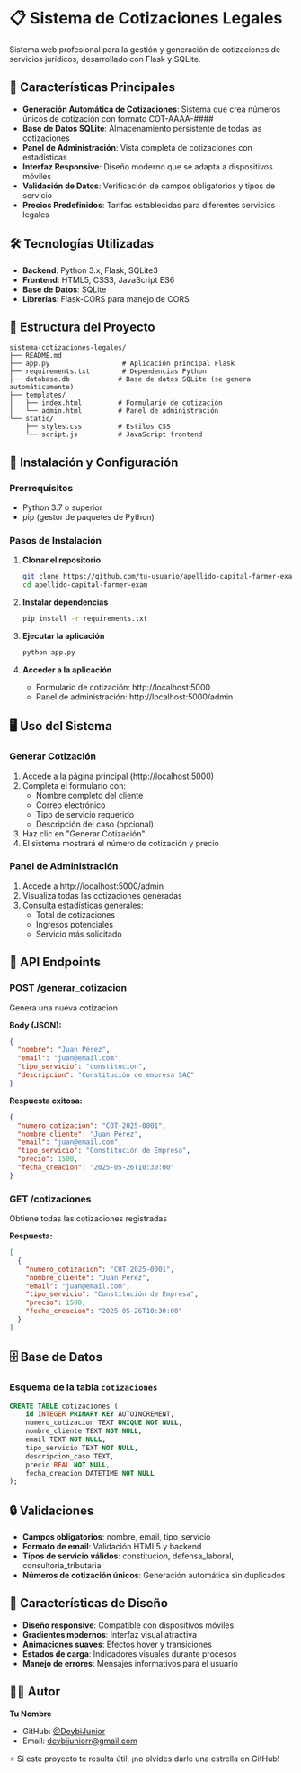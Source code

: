 # 📋 Sistema de Cotizaciones Legales

Sistema web profesional para la gestión y generación de cotizaciones de servicios jurídicos, desarrollado con Flask y SQLite.

## 🚀 Características Principales

- **Generación Automática de Cotizaciones**: Sistema que crea números únicos de cotización con formato COT-AAAA-####
- **Base de Datos SQLite**: Almacenamiento persistente de todas las cotizaciones
- **Panel de Administración**: Vista completa de cotizaciones con estadísticas
- **Interfaz Responsive**: Diseño moderno que se adapta a dispositivos móviles
- **Validación de Datos**: Verificación de campos obligatorios y tipos de servicio
- **Precios Predefinidos**: Tarifas establecidas para diferentes servicios legales

## 🛠️ Tecnologías Utilizadas

- **Backend**: Python 3.x, Flask, SQLite3
- **Frontend**: HTML5, CSS3, JavaScript ES6
- **Base de Datos**: SQLite
- **Librerías**: Flask-CORS para manejo de CORS

## 📁 Estructura del Proyecto

```
sistema-cotizaciones-legales/
├── README.md
├── app.py                  # Aplicación principal Flask
├── requirements.txt        # Dependencias Python
├── database.db            # Base de datos SQLite (se genera automáticamente)
├── templates/
│   ├── index.html         # Formulario de cotización
│   └── admin.html         # Panel de administración
└── static/
    ├── styles.css         # Estilos CSS
    └── script.js          # JavaScript frontend
```

## 🔧 Instalación y Configuración

### Prerrequisitos
- Python 3.7 o superior
- pip (gestor de paquetes de Python)

### Pasos de Instalación

1. **Clonar el repositorio**
   ```bash
   git clone https://github.com/tu-usuario/apellido-capital-farmer-exam.git
   cd apellido-capital-farmer-exam
   ```

2. **Instalar dependencias**
   ```bash
   pip install -r requirements.txt
   ```

3. **Ejecutar la aplicación**
   ```bash
   python app.py
   ```

4. **Acceder a la aplicación**
   - Formulario de cotización: http://localhost:5000
   - Panel de administración: http://localhost:5000/admin

## 🖥️ Uso del Sistema

### Generar Cotización
1. Accede a la página principal (http://localhost:5000)
2. Completa el formulario con:
   - Nombre completo del cliente
   - Correo electrónico
   - Tipo de servicio requerido
   - Descripción del caso (opcional)
3. Haz clic en "Generar Cotización"
4. El sistema mostrará el número de cotización y precio

### Panel de Administración
1. Accede a http://localhost:5000/admin
2. Visualiza todas las cotizaciones generadas
3. Consulta estadísticas generales:
   - Total de cotizaciones
   - Ingresos potenciales
   - Servicio más solicitado

## 🔗 API Endpoints

### POST /generar_cotizacion
Genera una nueva cotización

**Body (JSON):**
```json
{
  "nombre": "Juan Pérez",
  "email": "juan@email.com",
  "tipo_servicio": "constitucion",
  "descripcion": "Constitución de empresa SAC"
}
```

**Respuesta exitosa:**
```json
{
  "numero_cotizacion": "COT-2025-0001",
  "nombre_cliente": "Juan Pérez",
  "email": "juan@email.com",
  "tipo_servicio": "Constitución de Empresa",
  "precio": 1500,
  "fecha_creacion": "2025-05-26T10:30:00"
}
```

### GET /cotizaciones
Obtiene todas las cotizaciones registradas

**Respuesta:**
```json
[
  {
    "numero_cotizacion": "COT-2025-0001",
    "nombre_cliente": "Juan Pérez",
    "email": "juan@email.com",
    "tipo_servicio": "Constitución de Empresa",
    "precio": 1500,
    "fecha_creacion": "2025-05-26T10:30:00"
  }
]
```

## 🗄️ Base de Datos

### Esquema de la tabla `cotizaciones`

```sql
CREATE TABLE cotizaciones (
    id INTEGER PRIMARY KEY AUTOINCREMENT,
    numero_cotizacion TEXT UNIQUE NOT NULL,
    nombre_cliente TEXT NOT NULL,
    email TEXT NOT NULL,
    tipo_servicio TEXT NOT NULL,
    descripcion_caso TEXT,
    precio REAL NOT NULL,
    fecha_creacion DATETIME NOT NULL
);
```

## 🔒 Validaciones

- **Campos obligatorios**: nombre, email, tipo_servicio
- **Formato de email**: Validación HTML5 y backend
- **Tipos de servicio válidos**: constitucion, defensa_laboral, consultoria_tributaria
- **Números de cotización únicos**: Generación automática sin duplicados

## 🎨 Características de Diseño

- **Diseño responsive**: Compatible con dispositivos móviles
- **Gradientes modernos**: Interfaz visual atractiva
- **Animaciones suaves**: Efectos hover y transiciones
- **Estados de carga**: Indicadores visuales durante procesos
- **Manejo de errores**: Mensajes informativos para el usuario

## 👨‍💻 Autor

**Tu Nombre**
- GitHub: [@DeybiJunior](https://github.com/DeybiJunior)
- Email: deybijuniorr@gmail.com

⭐ Si este proyecto te resulta útil, ¡no olvides darle una estrella en GitHub!